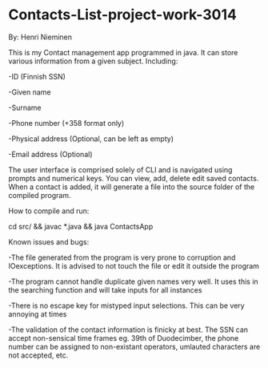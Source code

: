 # Contacts-List-project-work-3014

By: Henri Nieminen

This is my Contact management app programmed in java. It can store various information from a given subject. Including:

-ID (Finnish SSN)

-Given name

-Surname

-Phone number (+358 format only)

-Physical address (Optional, can be left as empty)

-Email address    (Optional)


The user interface is comprised solely of CLI and is navigated using prompts and numerical keys. You can view, add, delete
edit saved contacts. When a contact is added, it will generate a file into the source folder of the compiled program.


How to compile and run:

cd src/ && javac *.java && java ContactsApp



Known issues and bugs:

-The file generated from the program is very prone to corruption and IOexceptions. It is advised to not touch the file or edit it outside the program

-The program cannot handle duplicate given names very well. It uses this in the searching function and will take inputs for all instances

-There is no escape key for mistyped input selections. This can be very annoying at times

-The validation of the contact information is finicky at best. The SSN can accept non-sensical time frames eg. 39th of Duodecimber,
the phone number can be assigned to non-existant operators, umlauted characters are not accepted, etc.
